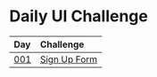 # Daily UI Challenge


| Day | Challenge |
|:--- |:--- |
|[001](png/dailyui-001-signup.png) | [Sign Up Form](png/dailyui-001-signup.png)
